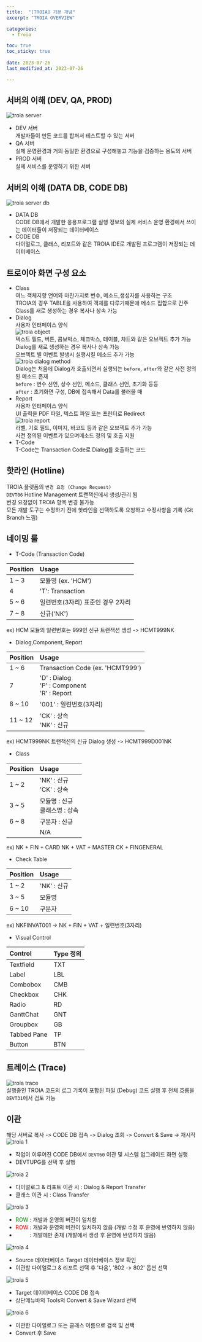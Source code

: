 ```yaml
---
title:  "[TROIA] 기본 개념" 
excerpt: "TROIA OVERVIEW"

categories:
  - Troia

toc: true
toc_sticky: true
 
date: 2023-07-26
last_modified_at: 2023-07-26

---
```

## 서버의 이해 (DEV, QA, PROD)
![troia server](/assets/images/file/troia/troia1.png)
- DEV 서버  
개발자들이 만든 코드를 합쳐서 테스트할 수 있는 서버
- QA 서버  
실제 운영환경과 거의 동일한 환경으로 구성해놓고 기능을 검증하는 용도의 서버
- PROD 서버  
실제 서비스를 운영하기 위한 서버

## 서버의 이해 (DATA DB, CODE DB)
![troia server db](/assets/images/file/troia/troia2.png)
- DATA DB  
CODE DB에서 개발한 응용프로그램 실행 정보와 실제 서비스 운영 환경에서 쓰이는 데이터들이 저장되는 데이터베이스
- CODE DB  
다이얼로그, 클래스, 리포트와 같은 TROIA IDE로 개발된 프로그램이 저장되는 데이터베이스

## 트로이아 화면 구성 요소
- Class  
여느 객체지향 언어와 마찬가지로 변수, 메소드,생성자를 사용하는 구조  
TROIA의 경우 TABLE을 사용하여 객체를 다루기때문에 메소드 집합으로 간주  
Class를 새로 생성하는 경우 복사나 상속 가능
- Dialog  
사용자 인터페이스 양식  
![troia object](/assets/images/file/troia/troia3.png)  
텍스트 필드, 버튼, 콤보박스, 체크박스, 테이블, 차트와 같은 오브젝트 추가 가능  
Dialog를 새로 생성하는 경우 복사나 상속 가능  
오브젝트 별 이벤트 발생시 실행시킬 메소드 추가 가능  
![troia dialog method](/assets/images/file/troia/troia4.png)  
Dialog는 처음에 Dialog가 호출되면서 실행되는 `before`, `after`와 같은 사전 정의된 메소드 존재  
`before` : 변수 선언, 상수 선언, 메소드, 클래스 선언, 초기화 등등  
`after` : 초기화면 구성, DB에 접속해서 Data를 불러올 때
- Report  
사용자 인터페이스 양식  
UI 출력을 PDF 파일, 텍스트 파일 또는 프린터로 Redirect  
![troia report](/assets/images/file/troia/troia5.png)  
라벨, 기호 필드, 이미지, 바코드 등과 같은 오브젝트 추가 가능  
사전 정의된 이벤트가 있으며메소드 정의 및 호출 지원  
- T-Code  
T-Code는 Transaction Code로 Dialog를 호출하는 코드  

## 핫라인 (Hotline)
TROIA 플랫폼의 `변경 요청 (Change Request)`  
`DEVT06` Hotline Management 트랜잭션에서 생성/관리 됨  
변경 요청없이 TROIA 항목 변경 불가능  
모든 개발 도구는 수정하기 전에 핫라인을 선택하도록 요청하고 수정사항을 기록 (Git Branch 느낌)

## 네이밍 룰
- T-Code (Transaction Code)  

| Position | Usage                |
|:---------|:---------------------|
| 1 ~ 3    | 모듈명 (ex. 'HCM')      |
| 4        | 'T': Transaction     |
| 5 ~ 6    | 일련번호(3자리) 표준인 경우 2자리 |
| 7 ~ 8    | 신규('NK')             |  

ex) HCM 모듈의 일련번호는 999인 신규 트랜잭션 생성 -> HCMT999NK

- Dialog,Component, Report

| Position | Usage                                             |
|:---------|:--------------------------------------------------|
| 1 ~ 6    | Transaction Code (ex. 'HCMT999')                  |
| 7        | 'D' : Dialog<br/>'P' : Component<br/>'R' : Report |
| 8 ~ 10   | '001' : 일련번호(3자리)                                 |
| 11 ~ 12  | 'CK' : 상속<br/>'NK' : 신규                           |  

ex) HCMT999NK 트랜잭션의 신규 Dialog 생성 -> HCMT999D001NK

- Class

| Position | Usage                   |
|:---------|:------------------------|
| 1 ~ 2    | 'NK' : 신규<br/>'CK' : 상속 |
| 3 ~ 5    | 모듈명 : 신규<br/>클래스명 : 상속  |
| 6 ~ 8    | 구분자 : 신규                |
|          | N/A                     |  

ex) NK + FIN + CARD
NK + VAT + MASTER
CK + FINGENERAL

- Check Table  

| Position | Usage     |
|:---------|:----------|
| 1 ~ 2    | 'NK' : 신규 |
| 3 ~ 5    | 모듈명       |
| 6 ~ 10   | 구분자       |  

ex) NKFINVAT001 -> NK + FIN + VAT + 일련번호(3자리)

- Visual Control

| Control     | Type 정의 |
|:------------|:--------|
| Textfield   | TXT     |
| Label       | LBL     |
| Combobox    | CMB     |
| Checkbox    | CHK     |
| Radio       | RD      |
| GanttChat   | GNT     |
| Groupbox    | GB      |
| Tabbed Pane | TP      |
| Button      | BTN     |

## 트레이스 (Trace)
![troia trace](/assets/images/file/troia/troia6.png)  
실행중인 TROIA 코드의 로그 기록이 포함된 파일 (Debug)
코드 실행 후 전체 흐름을 `DEVT31`에서 검토 가능

## 이관
해당 서버로 복사 -> CODE DB 접속 -> Dialog 조회 -> Convert & Save -> 재시작  
![troia 1](/assets/images/file/troia/troia7.png)  
- 작업이 이루어진 CODE DB에서 `DEVT60` 이관 및 시스템 업그레이드 화면 실행
- DEVTUPG를 선택 후 실행  

![troia 2](/assets/images/file/troia/troia8.png)  
- 다이얼로그 & 리포트 이관 시 : Dialog & Report Transfer
- 클래스 이관 시 : Class Transfer

![troia 3](/assets/images/file/troia/troia9.png)  
- <span style="color:green">ROW</span> : 개발과 운영의 버전이 일치함
- <span style="color:red">ROW</span> : 개발과 운영의 버전이 일치하지 않음 (개발 수정 후 운영에 반영하지 않음)
- <span style="color:white">ROW</span> : 개발에만 존재 (개발에서 생성 후 운영에 반영하지 않음)

![troia 4](/assets/images/file/troia/troia10.png)  
- Source 데이터베이스 Target 데이터베이스 정보 확인
- 이관할 다이얼로그 & 리포트 선택 후 '다음', '802 -> 802' 옵션 선택

![troia 5](/assets/images/file/troia/troia11.png)  
- Target 데이터베이스 CODE DB 접속
- 상단메뉴바의 Tools의 Convert & Save Wizard 선택  

![troia 6](/assets/images/file/troia/troia12.png)  
- 이관한 다이얼로그 또는 클래스 이름으로 검색 및 선택
- Convert 후 Save